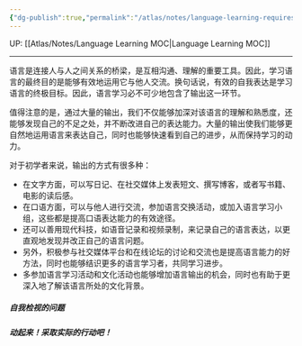 ```yaml
---
{"dg-publish":true,"permalink":"/atlas/notes/language-learning-requires-large-output/"}
---
```


UP: [[Atlas/Notes/Language Learning MOC\|Language Learning MOC]]

---


语言是连接人与人之间关系的桥梁，是互相沟通、理解的重要工具。因此，学习语言的最终目的是能够有效地运用它与他人交流。换句话说，有效的自我表达是学习语言的终极目标。因此，语言学习必不可少地包含了输出这一环节。

值得注意的是，通过大量的输出，我们不仅能够加深对该语言的理解和熟悉度，还能够发现自己的不足之处，并不断改进自己的表达能力。大量的输出使我们能够更自然地运用语言来表达自己，同时也能够快速看到自己的进步，从而保持学习的动力。

对于初学者来说，输出的方式有很多种：

- 在文字方面，可以写日记、在社交媒体上发表短文、撰写博客，或者写书籍、电影的读后感。
- 在口语方面，可以与他人进行交流，参加语言交换活动，或加入语言学习小组，这些都是提高口语表达能力的有效途径。
- 还可以善用现代科技，如语音记录和视频录制，来记录自己的语言表达，以更直观地发现并改正自己的语言问题。
- 另外，积极参与社交媒体平台和在线论坛的讨论和交流也是提高语言能力的好方法，同时也能够结识更多的语言学习者，共同学习进步。
- 多参加语言学习活动和文化活动也能够增加语言输出的机会，同时也有助于更深入地了解该语言所处的文化背景。

##### 自我检视的问题


##### 动起来！采取实际的行动吧！